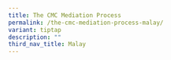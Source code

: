```yaml
---
title: The CMC Mediation Process
permalink: /the-cmc-mediation-process-malay/
variant: tiptap
description: ""
third_nav_title: Malay
---
```

